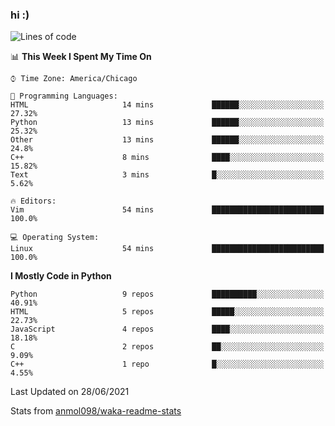 ### hi :)

<!--START_SECTION:waka-->
![Lines of code](https://img.shields.io/badge/From%20Hello%20World%20I%27ve%20Written-773948%20lines%20of%20code-blue)

📊 **This Week I Spent My Time On** 

```text
⌚︎ Time Zone: America/Chicago

💬 Programming Languages: 
HTML                     14 mins             ██████░░░░░░░░░░░░░░░░░░░   27.32% 
Python                   13 mins             ██████░░░░░░░░░░░░░░░░░░░   25.32% 
Other                    13 mins             ██████░░░░░░░░░░░░░░░░░░░   24.8% 
C++                      8 mins              ████░░░░░░░░░░░░░░░░░░░░░   15.82% 
Text                     3 mins              █░░░░░░░░░░░░░░░░░░░░░░░░   5.62%

🔥 Editors: 
Vim                      54 mins             █████████████████████████   100.0%

💻 Operating System: 
Linux                    54 mins             █████████████████████████   100.0%

```

**I Mostly Code in Python** 

```text
Python                   9 repos             ██████████░░░░░░░░░░░░░░░   40.91% 
HTML                     5 repos             █████░░░░░░░░░░░░░░░░░░░░   22.73% 
JavaScript               4 repos             ████░░░░░░░░░░░░░░░░░░░░░   18.18% 
C                        2 repos             ██░░░░░░░░░░░░░░░░░░░░░░░   9.09% 
C++                      1 repo              █░░░░░░░░░░░░░░░░░░░░░░░░   4.55%

```



 Last Updated on 28/06/2021
<!--END_SECTION:waka-->

Stats from [anmol098/waka-readme-stats](https://github.com/anmol098/waka-readme-stats)